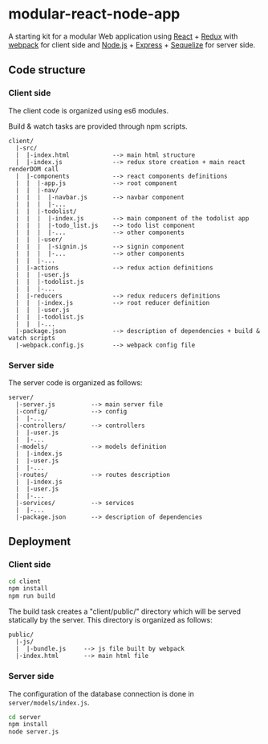 # modular-react-node-app
A starting kit for a modular Web application using [React](https://facebook.github.io/react/) + [Redux](http://redux.js.org/) with [webpack](http://webpack.github.io/) for client side and [Node.js](https://nodejs.org/) + [Express](http://expressjs.com/) + [Sequelize](http://sequelizejs.com/
) for server side.

Code structure
--------------

### Client side

The client code is organized using es6 modules.

Build & watch tasks are provided through npm scripts.

```
client/
  |-src/
  |  |-index.html            --> main html structure
  |  |-index.js              --> redux store creation + main react renderDOM call
  |  |-components            --> react components definitions
  |  |  |-app.js             --> root component
  |  |  |-nav/
  |  |  |  |-navbar.js       --> navbar component
  |  |  |  |-...
  |  |  |-todolist/
  |  |  |  |-index.js        --> main component of the todolist app
  |  |  |  |-todo_list.js    --> todo list component
  |  |  |  |-...             --> other components
  |  |  |-user/
  |  |  |  |-signin.js       --> signin component
  |  |  |  |-...             --> other components
  |  |  |-...
  |  |-actions               --> redux action definitions
  |  |  |-user.js
  |  |  |-todolist.js
  |  |  |-...
  |  |-reducers              --> redux reducers definitions
  |  |  |-index.js           --> root reducer definition
  |  |  |-user.js
  |  |  |-todolist.js
  |  |  |-...
  |-package.json             --> description of dependencies + build & watch scripts
  |-webpack.config.js        --> webpack config file
```

### Server side

The server code is organized as follows:

```
server/
  |-server.js          --> main server file
  |-config/            --> config
  |  |-...
  |-controllers/       --> controllers
  |  |-user.js
  |  |-...
  |-models/            --> models definition
  |  |-index.js
  |  |-user.js
  |  |-...
  |-routes/            --> routes description
  |  |-index.js
  |  |-user.js
  |  |-...
  |-services/          --> services
  |  |-...
  |-package.json       --> description of dependencies
```

Deployment
----------

### Client side

```sh
cd client
npm install
npm run build
```

The build task creates a "client/public/" directory which will be served statically by the server.
This directory is organized as follows:
```
public/
  |-js/
  |  |-bundle.js     --> js file built by webpack
  |-index.html       --> main html file
```

### Server side

The configuration of the database connection is done in `server/models/index.js`.

```sh
cd server
npm install
node server.js
```
